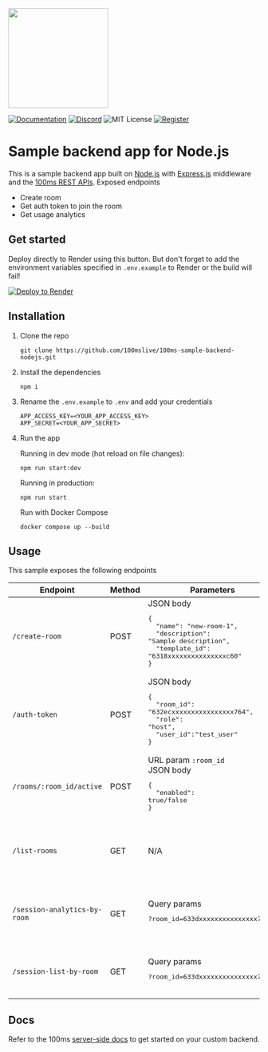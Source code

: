 <a href="https://100ms.live/">
  <img src="https://user-images.githubusercontent.com/93931528/205858417-8c0a0d1b-2d46-4710-9316-7418092fd3d6.svg" width="200" />
</a>

[![Documentation](https://img.shields.io/badge/Read-Documentation-blue)](https://www.100ms.live/docs/server-side/v2/introduction/basics)
[![Discord](https://img.shields.io/discord/843749923060711464?label=Join%20on%20Discord)](https://100ms.live/discord)
![MIT License](https://img.shields.io/badge/license-MIT-blue)
[![Register](https://img.shields.io/badge/Contact-Know%20More-blue)](https://dashboard.100ms.live/register)

# Sample backend app for Node.js

This is a sample backend app built on [Node.js](https://nodejs.org/en/) with [Express.js](https://expressjs.com/) middleware and the [100ms REST APIs](https://www.100ms.live/docs/server-side/v2/introduction/request-and-response). Exposed endpoints

- Create room
- Get auth token to join the room
- Get usage analytics

## Get started

Deploy directly to Render using this button. But don't forget to add the environment variables specified in `.env.example` to Render or the build will fail!

[![Deploy to Render](https://render.com/images/deploy-to-render-button.svg)](https://render.com/deploy?repo=https://github.com/100mslive/100ms-sample-backend-nodejs)

## Installation

1. Clone the repo

   ```
   git clone https://github.com/100mslive/100ms-sample-backend-nodejs.git
   ```

2. Install the dependencies

   ```
   npm i
   ```

3. Rename the `.env.example` to `.env` and add your credentials

   ```
   APP_ACCESS_KEY=<YOUR_APP_ACCESS_KEY>
   APP_SECRET=<YOUR_APP_SECRET>
   ```

4. Run the app

   Running in dev mode (hot reload on file changes):

   ```
   npm run start:dev
   ```

   Running in production:

   ```
   npm run start
   ```

   Run with Docker Compose

   ```
   docker compose up --build
   ```

## Usage

This sample exposes the following endpoints

| Endpoint                     | Method | Parameters                                                                                                                                                                  | Description                                                                                                                               |
| ---------------------------- | ------ | --------------------------------------------------------------------------------------------------------------------------------------------------------------------------- | ----------------------------------------------------------------------------------------------------------------------------------------- |
| `/create-room`               | POST   | JSON body <pre>{<br>&nbsp;&nbsp;"name": "new-room-1",<br>&nbsp;&nbsp;"description": "Sample description",<br>&nbsp;&nbsp;"template_id": "6318xxxxxxxxxxxxxxxc60"<br>}</pre> | Create a new room with room params ([docs](https://www.100ms.live/docs/server-side/v2/api-reference/Rooms/create-via-api))                |
| `/auth-token`                | POST   | JSON body <br><pre>{<br>&nbsp;&nbsp;"room_id": "632ecxxxxxxxxxxxxxxxx764",<br>&nbsp;&nbsp;"role": "host",<br>&nbsp;&nbsp;"user_id":"test_user"<br>}</pre>                   | Generate an auth token for a peer to join a room ([docs](https://www.100ms.live/docs/concepts/v2/concepts/security-and-tokens))           |
| `/rooms/:room_id/active`     | POST   | URL param `:room_id`<br>JSON body <pre>{<br>&nbsp;&nbsp;"enabled": true/false<br>}</pre>                                                                                     | Enable or disable a specific room (docs)                   |
| `/list-rooms`                | GET    | N/A                                                                                                                                                                         | Lists all rooms in your 100ms account. (docs)             |
| `/session-analytics-by-room` | GET    | Query params <pre>?room_id=633dxxxxxxxxxxxxxxx7d1d2</pre>                                                                                                                   | Usage analytics for a specific session ([docs](https://www.100ms.live/docs/server-side/v2/how--to-guides/build-attendance))               |
| `/session-list-by-room`      | GET    | Query params <pre>?room_id=633dxxxxxxxxxxxxxxx7d1d2</pre>                                                                                                                   | Get list of all sessions associated with a room ([docs](https://www.100ms.live/docs/server-side/v2/api-reference/Sessions/list-sessions)) |

## Docs

Refer to the 100ms [server-side docs](https://www.100ms.live/docs/server-side/v2/introduction/basics) to get started on your custom backend.
